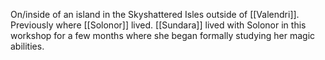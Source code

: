 On/inside of an island in the Skyshattered Isles outside of [[Valendri]]. Previously where [[Solonor]] lived. [[Sundara]] lived with Solonor in this workshop for a few months where she began formally studying her magic abilities. 